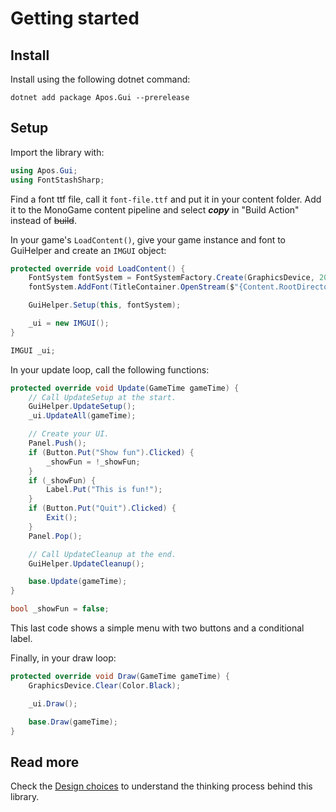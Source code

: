 # Getting started

## Install

Install using the following dotnet command:

```
dotnet add package Apos.Gui --prerelease
```

## Setup

Import the library with:

```csharp
using Apos.Gui;
using FontStashSharp;
```

Find a font ttf file, call it `font-file.ttf` and put it in your content folder. Add it to the MonoGame content pipeline and select ***copy*** in "Build Action" instead of ~~build~~.

In your game's `LoadContent()`, give your game instance and font to GuiHelper and create an `IMGUI` object:

```csharp
protected override void LoadContent() {
    FontSystem fontSystem = FontSystemFactory.Create(GraphicsDevice, 2048, 2048);
    fontSystem.AddFont(TitleContainer.OpenStream($"{Content.RootDirectory}/font-file.ttf"));

    GuiHelper.Setup(this, fontSystem);

    _ui = new IMGUI();
}

IMGUI _ui;
```

In your update loop, call the following functions:

```csharp
protected override void Update(GameTime gameTime) {
    // Call UpdateSetup at the start.
    GuiHelper.UpdateSetup();
    _ui.UpdateAll(gameTime);

    // Create your UI.
    Panel.Push();
    if (Button.Put("Show fun").Clicked) {
        _showFun = !_showFun;
    }
    if (_showFun) {
        Label.Put("This is fun!");
    }
    if (Button.Put("Quit").Clicked) {
        Exit();
    }
    Panel.Pop();

    // Call UpdateCleanup at the end.
    GuiHelper.UpdateCleanup();

    base.Update(gameTime);
}

bool _showFun = false;
```

This last code shows a simple menu with two buttons and a conditional label.

Finally, in your draw loop:

```csharp
protected override void Draw(GameTime gameTime) {
    GraphicsDevice.Clear(Color.Black);

    _ui.Draw();

    base.Draw(gameTime);
}
```

## Read more

Check the [Design choices](./design-choices.md) to understand the thinking process behind this library.
